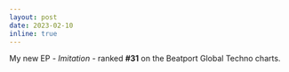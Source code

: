 ```yaml
---
layout: post
date: 2023-02-10
inline: true
---
```


My new EP - _Imitation_ - ranked **#31** on the Beatport Global Techno charts.
